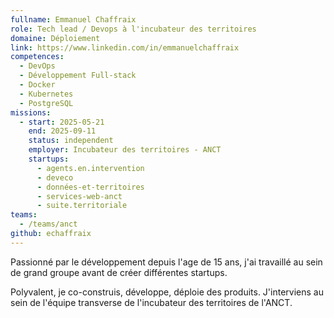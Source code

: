 ```yaml
---
fullname: Emmanuel Chaffraix
role: Tech lead / Devops à l'incubateur des territoires
domaine: Déploiement
link: https://www.linkedin.com/in/emmanuelchaffraix
competences:
  - DevOps
  - Développement Full-stack
  - Docker
  - Kubernetes
  - PostgreSQL
missions:
  - start: 2025-05-21
    end: 2025-09-11
    status: independent
    employer: Incubateur des territoires - ANCT
    startups:
      - agents.en.intervention
      - deveco
      - données-et-territoires
      - services-web-anct
      - suite.territoriale
teams:
  - /teams/anct
github: echaffraix
---
```

Passionné par le développement depuis l'age de 15 ans, j'ai travaillé au sein de grand groupe avant de créer différentes startups.

Polyvalent, je co-construis, développe, déploie des produits. J'interviens au sein de l'équipe transverse de l'incubateur des territoires de l'ANCT.